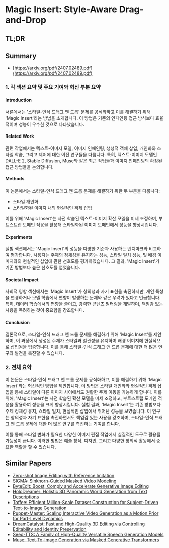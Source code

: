 # Magic Insert: Style-Aware Drag-and-Drop
## TL;DR
## Summary
- [https://arxiv.org/pdf/2407.02489.pdf](https://arxiv.org/pdf/2407.02489.pdf)

### 1. 각 섹션 요약 및 주요 기여와 혁신 부분 요약

#### Introduction
서론에서는 '스타일-인식 드래그 앤 드롭' 문제를 공식화하고 이를 해결하기 위해 'Magic Insert'라는 방법을 소개합니다. 이 방법은 기존의 인페인팅 접근 방식보다 효율적이며 성능이 우수한 것으로 나타났습니다.

#### Related Work
관련 작업에서는 텍스트-이미지 모델, 이미지 인페인팅, 생성적 객체 삽입, 개인화와 스타일 학습, 그리고 제어에 대한 이전 연구들을 다룹니다. 특히, 텍스트-이미지 모델인 DALL-E 2, Stable Diffusion, Muse와 같은 최근 작업들과 이미지 인페인팅의 확장된 접근 방법들을 논의합니다.

#### Methods
이 논문에서는 스타일-인식 드래그 앤 드롭 문제를 해결하기 위한 두 부분을 다룹니다:
- 스타일 개인화
- 스타일화된 이미지 내의 현실적인 객체 삽입

이를 위해 'Magic Insert'는 사전 학습된 텍스트-이미지 확산 모델을 미세 조정하며, 부트스트랩 도메인 적응을 활용해 스타일화된 이미지 도메인에서 성능을 향상시킵니다.

#### Experiments
실험 섹션에서는 'Magic Insert'의 성능을 다양한 기준과 사용하는 벤치마크와 비교하여 평가합니다. 사용자는 주제의 정체성을 유지하는 성능, 스타일 일치 성능, 및 배경 이미지와의 현실적인 삽입에 관한 선호도를 평가하였습니다. 그 결과, 'Magic Insert'가 기존 방법보다 높은 선호도를 얻었습니다.

#### Societal Impact
사회적 영향 섹션에서는 'Magic Insert'가 창의성과 자기 표현을 촉진하지만, 개인 특성을 변경하거나 모델 학습에서 편향이 발생하는 문제와 같은 우려가 있다고 언급합니다. 특히, 데이터 학습에서의 편향을 줄이고, 강력한 콘텐츠 필터링을 개발하며, 책임감 있는 사용을 독려하는 것이 중요함을 강조합니다.

#### Conclusion
결론적으로, 스타일-인식 드래그 앤 드롭 문제를 해결하기 위해 'Magic Insert'를 제안하며, 이 과정에서 생성된 주제가 스타일과 일관성을 유지하며 배경 이미지에 현실적으로 삽입됨을 입증합니다. 이를 통해 스타일-인식 드래그 앤 드롭 문제에 대한 더 많은 연구와 발전을 촉진할 수 있습니다.

### 2. 전체 요약
이 논문은 스타일-인식 드래그 앤 드롭 문제를 공식화하고, 이를 해결하기 위해 'Magic Insert'라는 혁신적인 방법을 제안합니다. 이 방법은 스타일 개인화와 현실적인 객체 삽입을 통해 스타일이 다른 이미지 사이에서도 원활한 주제 이동을 가능하게 합니다. 이를 위해, 'Magic Insert'는 사전 학습된 확산 모델을 미세 조정하고, 부트스트랩 도메인 적응을 활용하여 성능을 크게 향상시킵니다. 실험 결과, 'Magic Insert'는 기존 방법보다 주제 정체성 유지, 스타일 일치, 현실적인 삽입에서 뛰어난 성능을 보였습니다. 이 연구는 창의성과 자기 표현을 촉진하면서도 책임감 있는 사용을 강조하며, 스타일-인식 드래그 앤 드롭 문제에 대한 더 많은 연구를 촉진하는 기여를 합니다.

이를 통해 스타일 변화가 필요한 다양한 이미지 편집 작업에서 실질적인 도구로 활용될 가능성이 큽니다. 이러한 방법은 예술 창작, 디자인, 그리고 다양한 창의적 활동에서 중요한 역할을 할 수 있습니다.

## Similar Papers
- [Zero-shot Image Editing with Reference Imitation](2406.07547.md)
- [SIGMA: Sinkhorn-Guided Masked Video Modeling](2407.15447.md)
- [ByteEdit: Boost, Comply and Accelerate Generative Image Editing](2404.04860.md)
- [HoloDreamer: Holistic 3D Panoramic World Generation from Text Descriptions](2407.15187.md)
- [Toffee: Efficient Million-Scale Dataset Construction for Subject-Driven Text-to-Image Generation](2406.09305.md)
- [Puppet-Master: Scaling Interactive Video Generation as a Motion Prior for Part-Level Dynamics](2408.04631.md)
- [DreamCatalyst: Fast and High-Quality 3D Editing via Controlling Editability and Identity Preservation](2407.11394.md)
- [Seed-TTS: A Family of High-Quality Versatile Speech Generation Models](2406.02430.md)
- [Muse: Text-To-Image Generation via Masked Generative Transformers](2301.00704.md)
